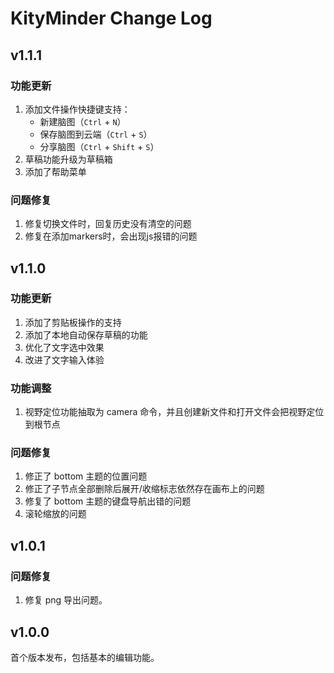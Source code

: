 # KityMinder Change Log

## v1.1.1

### 功能更新

1. 添加文件操作快捷键支持：
   * 新建脑图（`Ctrl` + `N`）
   * 保存脑图到云端（`Ctrl` + `S`）
   * 分享脑图（`Ctrl` + `Shift` + `S`）
2. 草稿功能升级为草稿箱
3. 添加了帮助菜单

### 问题修复
1. 修复切换文件时，回复历史没有清空的问题
2. 修复在添加markers时，会出现js报错的问题

## v1.1.0

### 功能更新

1. 添加了剪贴板操作的支持
2. 添加了本地自动保存草稿的功能
3. 优化了文字选中效果
4. 改进了文字输入体验

### 功能调整

1. 视野定位功能抽取为 camera 命令，并且创建新文件和打开文件会把视野定位到根节点

### 问题修复

1. 修正了 bottom 主题的位置问题
2. 修正了子节点全部删除后展开/收缩标志依然存在画布上的问题
3. 修复了 bottom 主题的键盘导航出错的问题
4. 滚轮缩放的问题





## v1.0.1

### 问题修复

1. 修复 png 导出问题。





## v1.0.0

首个版本发布，包括基本的编辑功能。
